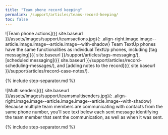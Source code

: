 ```yaml
---
title: "Team phone record keeping"
permalink: /support/articles/teams-record-keeping/
toc: false
---
```


![Team phone actions]({{ site.baseurl }}/assets/images/support/teamsactions.jpg){: .align-right.image.image--article.image.image--article.image--with-shadow} Team TextUp phones have the same functionalities as individual TextUp phones, including [tag messaging]({{ site.baseurl }}/support/articles/tags-messaging/), [scheduled messaging]({{ site.baseurl }}/support/articles/record-scheduling-messages/), and [adding notes to the record]({{ site.baseurl }}/support/articles/record-case-notes/).

{% include step-separator.md %}

![Multi senders]({{ site.baseurl }}/assets/images/support/teamsmultisenders.jpg){: .align-right.image.image--article.image.image--article.image--with-shadow} Because multiple team members are communicating with contacts from the same phone number, you’ll see text below each sent message identifying the team member that sent the communication, as well as when it was sent.

{% include step-separator.md %}

